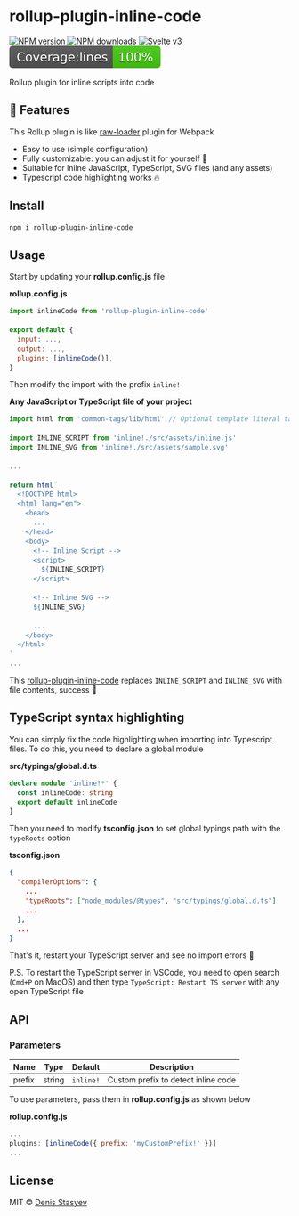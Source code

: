 # rollup-plugin-inline-code

[![NPM version](https://img.shields.io/npm/v/rollup-plugin-inline-code.svg?style=flat)](https://www.npmjs.com/package/rollup-plugin-inline-code) [![NPM downloads](https://img.shields.io/npm/dm/rollup-plugin-inline-code.svg?style=flat)](https://www.npmjs.com/package/rollup-plugin-inline-code) [![Svelte v3](https://img.shields.io/badge/rollup-blueviolet.svg)](https://rollupjs.org/) ![Coverage](./coverage/badge-lines.svg)

Rollup plugin for inline scripts into code

## :rocket: Features

This Rollup plugin is like [raw-loader](https://v4.webpack.js.org/loaders/raw-loader/) plugin for Webpack

- Easy to use (simple configuration)
- Fully customizable: you can adjust it for yourself :t-rex:
- Suitable for inline JavaScript, TypeScript, SVG files (and any assets)
- Typescript code highlighting works :fire:

## Install

```bash
npm i rollup-plugin-inline-code
```

## Usage

Start by updating your **rollup.config.js** file

**rollup.config.js**

```javascript
import inlineCode from 'rollup-plugin-inline-code'

export default {
  input: ...,
  output: ...,
  plugins: [inlineCode()],
}
```

Then modify the import with the prefix `inline!`

**Any JavaScript or TypeScript file of your project**

```javascript
import html from 'common-tags/lib/html' // Optional template literal tag function to remove spaces inside HTML-like string

import INLINE_SCRIPT from 'inline!./src/assets/inline.js'
import INLINE_SVG from 'inline!./src/assets/sample.svg'

...

return html`
  <!DOCTYPE html>
  <html lang="en">
    <head>
      ...
    </head>
    <body>
      <!-- Inline Script -->
      <script>
        ${INLINE_SCRIPT}
      </script>

      <!-- Inline SVG -->
      ${INLINE_SVG}

      ...
    </body>
  </html>
`
...
```

This [rollup-plugin-inline-code](https://github.com/denisstasyev/rollup-plugin-inline-code) replaces `INLINE_SCRIPT` and `INLINE_SVG` with file contents, success :confetti_ball:

## TypeScript syntax highlighting

You can simply fix the code highlighting when importing into Typescript files. To do this, you need to declare a global module

**src/typings/global.d.ts**

```typescript
declare module 'inline!*' {
  const inlineCode: string
  export default inlineCode
}
```

Then you need to modify **tsconfig.json** to set global typings path with the `typeRoots` option

**tsconfig.json**

```json
{
  "compilerOptions": {
    ...
    "typeRoots": ["node_modules/@types", "src/typings/global.d.ts"]
	...
  },
  ...
}
```

That's it, restart your TypeScript server and see no import errors :tada:

P.S. To restart the TypeScript server in VSCode, you need to open search (`Cmd+P` on MacOS) and then type `TypeScript: Restart TS server` with any open TypeScript file

## API

### Parameters

| Name   | Type   | Default   | Description                         |
| ------ | ------ | --------- | ----------------------------------- |
| prefix | string | `inline!` | Custom prefix to detect inline code |

To use parameters, pass them in **rollup.config.js** as shown below

**rollup.config.js**

```javascript
...
plugins: [inlineCode({ prefix: 'myCustomPrefix!' })]
...
```

## License

MIT &copy; [Denis Stasyev](https://github.com/denisstasyev)
